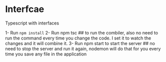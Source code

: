# Interfcae

Typescript with interfaces

1- Run `npm install`
2- Run npm tsc ## to run the combiler, also no need to run the command every time you change the code. I set it to watch the changes and it will combine it.
3- Run npm start to start the server ## no need to stop the server and run it again, nodemon will do that for you every time you save any file in the application
